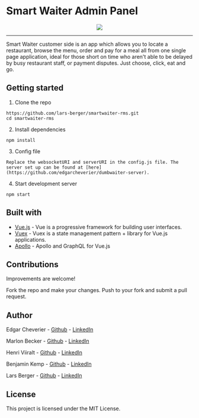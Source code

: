 # Smart Waiter Admin Panel 

<p align="center">
<img style="max-width:100px;max-height:500px;" src="https://firebasestorage.googleapis.com/v0/b/moving-free.appspot.com/o/car%2Fdumbwaiter.png?alt=media&token=03727d0e-bc6b-4c93-9018-6defa28c3a24" />
</p>

----

Smart Waiter customer side is an app which allows you to locate a restaurant, browse the menu, order and pay for a meal all from one single page application, ideal for those short on time who aren't able to be delayed by busy restaurant staff, or payment disputes. Just choose, click, eat and go.

## Getting started

1. Clone the repo

```
https://github.com/lars-berger/smartwaiter-rms.git
cd smartwaiter-rms
```

2. Install dependencies
```
npm install
```

3. Config file
```
Replace the websocketURI and serverURI in the config.js file. The server set up can be found at [here](https://github.com/edgarcheverier/dumbwaiter-server). 
```

4. Start development server
```
npm start

```
## Built with

* [Vue.js](https://vuejs.org/) - Vue is a progressive framework for building user interfaces. 
* [Vuex](https://vuex.vuejs.org/) - Vuex is a state management pattern + library for Vue.js applications.
* [Apollo](https://github.com/Akryum/vue-apollo) - Apollo and GraphQL for Vue.js

## Contributions

Improvements are welcome!

Fork the repo and make your changes. Push to your fork and submit a pull request.

## Author

Edgar Cheverier - [Github](https://github.com/edgarcheverier) - [LinkedIn](https://es.linkedin.com/in/edgar-hugo-cheverier-aguilar-886b3a86)

Marlon Becker - [Github](https://github.com/marlonbs) - [LinkedIn](https://www.linkedin.com/in/marlon-becker-santos-07ab52a/)

Henri Viiralt - [Github](https://github.com/viiralt) - [LinkedIn](https://www.linkedin.com/in/viiralt/)

Benjamin Kemp - [Github](https://github.com/BenjaKemp) - [LinkedIn](https://es.linkedin.com/in/edgar-hugo-cheverier-aguilar-886b3a86)

Lars Berger - [Github](https://github.com/lars-berger) - [LinkedIn](https://www.linkedin.com/in/lars-berger/)


## License

This project is licensed under the MIT License.
